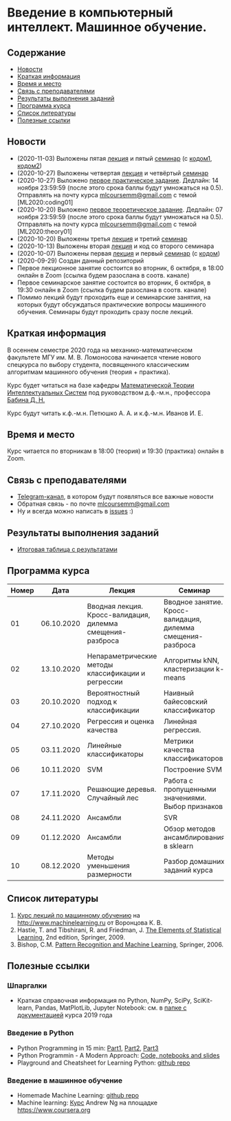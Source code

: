 # Введение в компьютерный интеллект. Машинное обучение.

## Содержание
* [Новости](#news)
* [Краткая информация](#info)
* [Время и место](#ww)
* [Связь с преподавателями](#feedback)
* [Результаты выполнения заданий](#marks)
* [Программа курса](#program)
* [Список литературы](#lit)
* [Полезные ссылки](#links)
## <a name="news" /> Новости
* (2020-11-03) Выложены пятая [лекция](./lectures/lecture05-lin_class.pdf) и пятый [семинар](./seminars/seminar05-lin_class.pdf) (с [кодом1](./seminars/seminar05-lin_class.ipynb), [кодом2](./seminars/seminar05-class_metrics.ipynb))
* (2020-10-27) Выложены четвертая [лекция](./lectures/lecture04-linreg.pdf) и четвёртый [семинар](./seminars/seminar04_linear_regression_v1.ipynb)
* (2020-10-27) Выложено [первое практическое задание](./assignments/programming01). Дедлайн: 14 ноября 23:59:59 (после этого срока баллы будут умножаться на 0.5).
Отправлять на почту курса mlcoursemm@gmail.com с темой [ML2020:coding01]
* (2020-10-20) Выложено [первое теоретическое задание](./assignments/theory01.pdf). Дедлайн: 07 ноября 23:59:59 (после этого срока баллы будут умножаться на 0.5).
Отправлять на почту курса mlcoursemm@gmail.com с темой [ML2020:theory01]
* (2020-10-20) Выложены третья  [лекция](./lectures/lecture03_probability.pdf) и третий [семинар](./seminars/seminar03_naive.pdf)
* (2020-10-13) Выложены вторая  [лекция](./lectures/lecture02-knn.pdf) и код со второго семинара
* (2020-10-07) Выложены первая [лекция](./lectures/lecture01-intro_cv_bv.pdf) и первый [семинар](./seminars/seminar01-intro_cv_bv.pdf) (с [кодом](./seminars/seminar01-intro_cv_bv.ipynb))
* (2020-09-29) Создан данный репозиторий
* Первое лекционное занятие состоится во вторник, 6 октября, в 18:00 онлайн в Zoom (ссылка будем разослана в соотв. канале)
* Первое семинарское занятие состоится во вторник, 6 октября, в 19:30 онлайн в Zoom (ссылка будем разослана в соотв. канале)
* Помимо лекций будут проходить еще и семинарские занятия, на которых будут обсуждаться практические вопросы машинного обучения. Семинары будут проходить сразу после лекций.
## <a name="info" /> Краткая информация 
В осеннем семестре 2020 года на механико-математическом факультете МГУ им. М. В. Ломоносова начинается чтение нового спецкурса по выбору студента, посвященного классическим алгоритмам машинного обучения (теория + практика). 

Курс будет читаться на базе кафедры [Математической Теории Интеллектуальных Систем](http://intsys.msu.ru) под руководством д.ф.-м.н., профессора [Бабина Д. Н.](http://intsys.msu.ru/staff/babin/) 

Курс будут читать к.ф.-м.н. Петюшко А. А. и к.ф.-м.н. Иванов И. Е.
## <a name="ww" /> Время и место 
Курс читается по вторникам в 18:00 (теория) и 19:30 (практика) онлайн в Zoom. 
## <a name="feedback" /> Связь с преподавателями
* [Telegram-канал](https://t.me/joinchat/AAAAAEUmx5cJLOdLXsOt8g), в котором будут появляться все важные новости
* Обратная связь - по почте mlcoursemm@gmail.com
* Ну и всегда можно написать в [issues](https://github.com/mlcoursemm/ml2020autumn/issues) :)
## <a name="marks" /> Результаты выполнения заданий
* [Итоговая таблица с результатами](https://docs.google.com/spreadsheets/d/1YKxMMr-FvLnmN_BBigXoxGQye55lmmv7edD_NfNiC8E/edit?usp=sharing)
## <a name="program" /> Программа курса 
| Номер         | Дата          | Лекция                                            | Семинар                                 | ДЗ            |
| ------------- | ------------- | -------------                                     | -------------                           | ------------- |
| 01            | 06.10.2020    | Вводная лекция. Кросс-валидация, дилемма смещения-разброса | Вводное занятие. Кросс-валидация, дилемма смещения-разброса | |
| 02            | 13.10.2020    | Непараметрические методы классификации и регрессии| Алгоритмы kNN, кластеризации k-means | |
| 03            | 20.10.2020    | Вероятностный подход к классификации              | Наивный байесовский классификатор | Теория1 |
| 04            | 27.10.2020    | Регрессия и оценка качества                       | Линейная регрессия.  | Практическое задание 1 |
| 05            | 03.11.2020    | Линейные классификаторы                           | Метрики качества классификаторов | |
| 06            | 10.11.2020    | SVM                                               | Построение SVM | |
| 07            | 17.11.2020    | Решающие деревья. Случайный лес                   | Работа с пропущенными значениями. Выбор признаков | |
| 08            | 24.11.2020    | Ансамбли                                          | SVR | |
| 09            | 01.12.2020    | Ансамбли                                          | Обзор методов ансамблирования в sklearn | |
| 10            | 08.12.2020    | Методы уменьшения размерности                     | Разбор домашних заданий курса           | |

## <a name="lit" /> Список литературы
1. [Курс лекций по машинному обучению](http://www.machinelearning.ru/wiki/index.php?title=Машинное_обучение_%28курс_лекций%2C_К.В.Воронцов%29) на http://www.machinelearning.ru от Воронцова К. В.
1. Hastie, T. and Tibshirani, R. and Friedman, J. [The Elements of Statistical Learning](https://web.stanford.edu/~hastie/ElemStatLearn/printings/ESLII_print12.pdf), 2nd edition, Springer, 2009.
2. Bishop, C.M. [Pattern Recognition and Machine Learning](https://www.microsoft.com/en-us/research/uploads/prod/2006/01/Bishop-Pattern-Recognition-and-Machine-Learning-2006.pdf), Springer, 2006.
## <a name="links" /> Полезные ссылки 
### Шпаргалки
* Краткая справочная информация по Python, NumPy, SciPy, SciKit-learn, Pandas, MatPlotLib, Jupyter Notebook: см. в [папке с документацией](https://github.com/mlcoursemm/mlcoursemm2019spring/tree/master/cheatsheets) курса 2019 года
### Введение в Python
* Python Programming in 15 min: [Part1](https://towardsdatascience.com/python-programming-in-15-min-part-1-3ad2d773834c), [Part2](https://towardsdatascience.com/python-programming-in-15-min-part-2-480f78713544), [Part3](https://towardsdatascience.com/python-programming-in-15-min-part-3-ce882f9ab9b2)
* Python Programmin - A Modern Approach: [Code, notebooks and slides](https://github.com/vamsi/python-programming-modern-approach)
* Playground and Cheatsheet for Learning Python: [github repo](https://github.com/trekhleb/learn-python)
### Введение в машинное обучение
* Homemade Machine Learning: [github repo](https://github.com/trekhleb/homemade-machine-learning)
* Machine learning: [Курс](https://www.coursera.org/learn/machine-learning) Andrew Ng на площадке https://www.coursera.org


